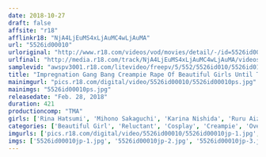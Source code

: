 ```yaml
---
date: 2018-10-27
draft: false
affsite: "r18"
afflinkr18: "NjA4LjEuMS4xLjAuMC4wLjAuMA"
url: "5526id00010"
urloriginal: "http://www.r18.com/videos/vod/movies/detail/-/id=5526id00010"
urlfinal: "http://media.r18.com/track/NjA4LjEuMS4xLjAuMC4wLjAuMA/videos/vod/movies/detail/-/id=5526id00010"
samplevid: "awspv3001.r18.com/litevideo/freepv/5/552/5526id010/5526id010_dmb_w.mp4"
title: "Impregnation Gang Bang Creampie Rape Of Beautiful Girls Until They Get Pregnant - Best 7 Hours"
mainimgurl: "pics.r18.com/digital/video/5526id00010/5526id00010ps.jpg"
mainimgs: "5526id00010ps.jpg"
releasedate: "Feb. 28, 2018"
duration: 421
productioncomp: "TMA"
girls: ['Rina Hatsumi', 'Mihono Sakaguchi', 'Karina Nishida', 'Ruru Aizawa', 'Honoka Mihara', 'Nanako Tsukishima', 'Ai Mukai', 'Rena Aoi', 'Yukari Miyazawa', 'Rina Ayana (Akari Nanahara)']
categories: ['Beautiful Girl', 'Reluctant', 'Cosplay', 'Creampie', 'Over 4 Hours', 'Hi-Def']
imgurls: ['pics.r18.com/digital/video/5526id00010/5526id00010jp-1.jpg', 'pics.r18.com/digital/video/5526id00010/5526id00010jp-2.jpg', 'pics.r18.com/digital/video/5526id00010/5526id00010jp-3.jpg', 'pics.r18.com/digital/video/5526id00010/5526id00010jp-4.jpg', 'pics.r18.com/digital/video/5526id00010/5526id00010jp-5.jpg', 'pics.r18.com/digital/video/5526id00010/5526id00010jp-6.jpg', 'pics.r18.com/digital/video/5526id00010/5526id00010jp-7.jpg', 'pics.r18.com/digital/video/5526id00010/5526id00010jp-8.jpg', 'pics.r18.com/digital/video/5526id00010/5526id00010jp-9.jpg', 'pics.r18.com/digital/video/5526id00010/5526id00010jp-10.jpg', 'pics.r18.com/digital/video/5526id00010/5526id00010jp-11.jpg', 'pics.r18.com/digital/video/5526id00010/5526id00010jp-12.jpg', 'pics.r18.com/digital/video/5526id00010/5526id00010jp-13.jpg', 'pics.r18.com/digital/video/5526id00010/5526id00010jp-14.jpg', 'pics.r18.com/digital/video/5526id00010/5526id00010jp-15.jpg', 'pics.r18.com/digital/video/5526id00010/5526id00010jp-16.jpg', 'pics.r18.com/digital/video/5526id00010/5526id00010jp-17.jpg', 'pics.r18.com/digital/video/5526id00010/5526id00010jp-18.jpg', 'pics.r18.com/digital/video/5526id00010/5526id00010jp-19.jpg', 'pics.r18.com/digital/video/5526id00010/5526id00010jp-20.jpg']
imgs: ['5526id00010jp-1.jpg', '5526id00010jp-2.jpg', '5526id00010jp-3.jpg', '5526id00010jp-4.jpg', '5526id00010jp-5.jpg', '5526id00010jp-6.jpg', '5526id00010jp-7.jpg', '5526id00010jp-8.jpg', '5526id00010jp-9.jpg', '5526id00010jp-10.jpg', '5526id00010jp-11.jpg', '5526id00010jp-12.jpg', '5526id00010jp-13.jpg', '5526id00010jp-14.jpg', '5526id00010jp-15.jpg', '5526id00010jp-16.jpg', '5526id00010jp-17.jpg', '5526id00010jp-18.jpg', '5526id00010jp-19.jpg', '5526id00010jp-20.jpg']
---
```

